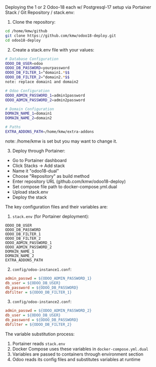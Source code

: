 Deploying the 1 or 2 Odoo-18 each w/ Postgresql-17 setup via Portainer Stack / Git Repository / stack.env:

1. Clone the repository:
```bash
cd /home/kmw/github
git clone https://github.com/kmw/odoo18-deploy.git
cd odoo18-deploy
```

2. Create a stack.env file with your values:
```bash
# Database Configuration
ODOO_DB_USER=odoo
ODOO_DB_PASSWORD=yourpassword
ODOO_DB_FILTER_1=^domain1.*$$
ODOO_DB_FILTER_2=^domain2.*$$
note: replace domain1 and domain2

# Odoo Configuration
ODOO_ADMIN_PASSWORD_1=admin1password
ODOO_ADMIN_PASSWORD_2=admin2password

# Domain Configuration
DOMAIN_NAME_1=domain1
DOMAIN_NAME_2=domain2

# Paths
EXTRA_ADDONS_PATH=/home/kmw/extra-addons
```
note: /home/kmw is set but you may want to change it.

3. Deploy through Portainer:
- Go to Portainer dashboard
- Click Stacks → Add stack
- Name it "odoo18-dual"
- Choose "Repository" as build method
- Enter repository URL (github.com/kmw/odoo18-deploy)
- Set compose file path to docker-compose.yml.dual
- Upload stack.env
- Deploy the stack

The key configuration files and their variables are:

1. `stack.env` (for Portainer deployment):
```
ODOO_DB_USER
ODOO_DB_PASSWORD
ODOO_DB_FILTER_1
ODOO_DB_FILTER_2
ODOO_ADMIN_PASSWORD_1
ODOO_ADMIN_PASSWORD_2
DOMAIN_NAME_1
DOMAIN_NAME_2
EXTRA_ADDONS_PATH
```

2. `config/odoo-instance1.conf`:
```ini
admin_passwd = ${ODOO_ADMIN_PASSWORD_1}
db_user = ${ODOO_DB_USER}
db_password = ${ODOO_DB_PASSWORD}
dbfilter = ${ODOO_DB_FILTER_1}
```

3. `config/odoo-instance2.conf`:
```ini
admin_passwd = ${ODOO_ADMIN_PASSWORD_2}
db_user = ${ODOO_DB_USER}
db_password = ${ODOO_DB_PASSWORD}
dbfilter = ${ODOO_DB_FILTER_2}
```

The variable substitution process:
1. Portainer reads `stack.env`
2. Docker Compose uses these variables in `docker-compose.yml.dual`
3. Variables are passed to containers through environment section
4. Odoo reads its config files and substitutes variables at runtime
